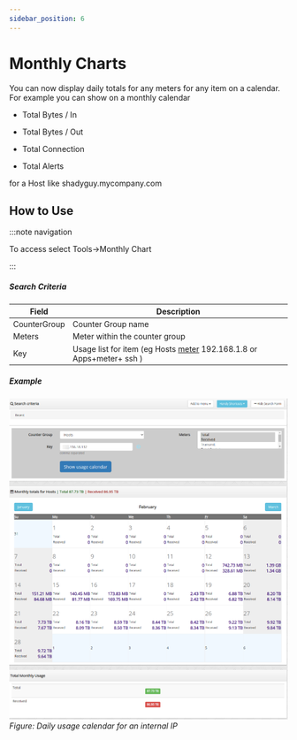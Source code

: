 ```yaml
---
sidebar_position: 6
---
```


# Monthly Charts

You can now display daily totals for any meters for any item on a
calendar. For example you can show on a monthly calendar

- Total Bytes / In  

- Total Bytes / Out  

- Total Connection  

- Total Alerts

for a Host like shadyguy.mycompany.com

## How to Use

:::note navigation

To access select Tools-\>Monthly Chart

:::

##### Search Criteria

| Field        | Description                                                                 |
| ------------ | --------------------------------------------------------------------------- |
| CounterGroup | Counter Group name                                                          |
| Meters       | Meter within the counter group                                              |
| Key          | Usage list for item (eg Hosts <u>meter</u> 192.168.1.8 or Apps+meter+ ssh ) |

##### Example

![](images/monthly_charts.png)  
*Figure: Daily usage calendar for an internal IP*
